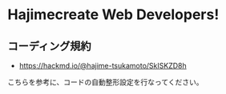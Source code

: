 #  Hajimecreate Web Developers!

## コーディング規約
- https://hackmd.io/@hajime-tsukamoto/SkISKZD8h

こちらを参考に、コードの自動整形設定を行なってください。

